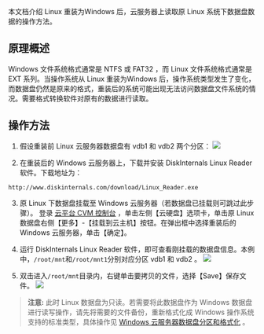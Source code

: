 
本文档介绍 Linux 重装为Windows 后，云服务器上读取原 Linux 系统下数据盘数据的操作方法。

## 原理概述
Windows 文件系统格式通常是 NTFS 或 FAT32 ，而 Linux 文件系统格式通常是 EXT 系列。当操作系统从 Linux 重装为Windows 后，操作系统类型发生了变化，而数据盘仍然是原来的格式，重装后的系统可能出现无法访问数据盘文件系统的情况。需要格式转换软件对原有的数据进行读取。
## 操作方法
 1. 假设重装前 Linux 云服务器数据盘有 vdb1 和 vdb2 两个分区：
![](//mc.qcloudimg.com/static/img/b964b6d45ceb0fa4d8835ddfa88db246/image.png)

 2. 在重装后的 Windows 云服务器上，下载并安装 DiskInternals Linux Reader 软件。下载地址为：
 ``` 
 http://www.diskinternals.com/download/Linux_Reader.exe 
 ```

 3. 原 Linux 下数据盘挂载至 Windows 云服务器（若数据盘已挂载则可跳过此步骤）。
登录 [云平台 CVM 控制台](https://console.cloud.tencent.com/cvm/) ，单击左侧【云硬盘】选项卡，单击原 Linux 数据盘右侧【更多】-【挂载到云主机】按钮。在弹出框中选择重装后的 Windows 云服务器，单击【确定】。

 4. 运行 DiskInternals Linux Reader 软件，即可查看刚挂载的数据盘信息。本例中，`/root/mnt`和`/root/mnt1`分别对应分区 vdb1 和 vdb2 。
![](//mccdn.qcloud.com/static/img/de1d02ddf0793da5911e0bece70a4993/image.png)

 5. 双击进入`/root/mnt`目录内，右键单击要拷贝的文件，选择【Save】保存文件。
![](//mc.qcloudimg.com/static/img/b8b520159cf23b8450bc38de377a4e0f/image.png)

>**注意:**
>此时 Linux 数据盘为只读。若需要将此数据盘作为 Windows 数据盘进行读写操作，请先将需要的文件备份，重新格式化成 Windows 操作系统支持的标准类型，具体操作见 [Windows 云服务器数据盘分区和格式化](/doc/product/213/2158) 。



